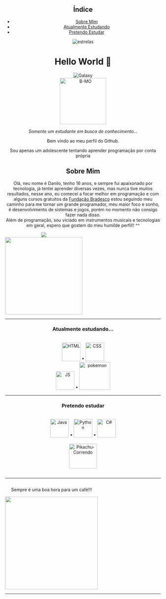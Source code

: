 
<div style = "display: inline-blocck" align = "center">
  
  <h2>Índice</h2>
  <ul align = "center">
    <li><a href = "#Sobre Mim">Sobre Mim</a></li>
    <li><a href = "#Linguagens Que Estou Estudando">Atualmente Estudando</a></li>
    <li><a href = "#Linguagens Que Pretendo Estudar">Pretendo Estudar</a></li>
   </ul>
 </div>
<div style = "display: inline-block" align = "center">
  
  <img alt = "estrelas" src = "https://pa1.narvii.com/6993/3cd52b9803dcf81e1cab8b943fdfd6004489ffefr1-320-159_hq.gif">

  
  <h1 align = "center">Hello World 👋</h1>
  
  <img alt = "Galaxy" src = "http://pa1.narvii.com/6993/3a6158ea265be3ae686aa8dad94164a195ec1127r1-320-236_00.gif">
     
<br>
  
  <img align = "center" alt = "B-MO" width = "150" src = "https://i.pinimg.com/originals/e5/93/ab/e593ab0589d5f1b389e4dfbcce2bce20.gif">

  <p align = "center"><i>Somente um estudante em busca de conhecimento...</i>

  <p align = "center">Bem vindo ao meu perfil do Github.

  <p align = "center">Sou apenas um adolescente tentando aprender programação por conta própria
    
   <a name = "Sobre Mim"><h2>Sobre Mim</h2></a>
  <p align = "center"> Olá, neu nome é Danilo, 
   tenho 16 anos, e sempre fui apaixonado por tecnologia, já tentei aprender diversas vezes, mas nunca tive muitos resultados, nesse ano, eu comecei a focar melhor em programação e com alguns cursos gratuitos da <a href = "https://www.ev.org.br/">Fundação Bradesco</a> estou seguindo meu caminho para me tornar um grande programador, meu maior foco e sonho, é desenvolvimento de sistemas e jogos, porém no momento não consigo fazer nada disso.<br>
  Além de programação, sou viciado em instrumentos musicais e tecnologias em geral, espero que gostem do meu humilde perfil!! ^^ 
</div>
  
<div style = "display: inline-block" align = "center">
  
  <a href = "https://github.com/Dann074">
    <img src = "https://github-readme-stats.vercel.app/api?username=Dann074&show_icons=true&theme=material-palenight">
  </a>
  
  <br>
  
  <img width = "250" src = "https://c.tenor.com/3n4HIgnnvpYAAAAC/anime-anime-boy.gif">
  
</div>

<div style = "disply: inline-block" align = "center">
  
  <hr>
  <a name = "Linguagens Que Estou Estudando">
  <h3> Atualmente estudando... </h3><br>
  
  <img alt = "HTML" width = "60" height = "60" src = "https://cdn.jsdelivr.net/gh/devicons/devicon/icons/html5/html5-original.svg">
  <b>*</b>
  <img alt = "CSS" width = "60" height = "60" src = "https://cdn.jsdelivr.net/gh/devicons/devicon/icons/css3/css3-original.svg">
  <br>
  <img alt = "JS" width = "60" height = "60" src = "https://cdn.jsdelivr.net/gh/devicons/devicon/icons/javascript/javascript-original.svg">
  <b>*</b>
  
  <img alt = "pokemon" width = "100" height = "90" src = "https://pa1.narvii.com/6829/cd65454f8b78389eab09ab3857744e74d03004c1_hq.gif">
  </a>
  <br>
  
  <hr>
  
  <a name = "Linguagens Que Pretendo Estudar">
  
  <h3> Pretendo estudar</h3><br>
  
  <img alt = "Java" width = "60" height = "60" src = "https://cdn.jsdelivr.net/gh/devicons/devicon/icons/java/java-original.svg">
  <b>*</b>
  <img alt = "Python" width = "60" height = "60" src = "https://cdn.iconscout.com/icon/free/png-256/python-3521655-2945099.png">
  <b>*</b>
  <img alt = "C#" width = "60" height = "60" src = "https://iconape.com/wp-content/png_logo_vector/c.png">
  <br>
  
   </a>
  
  <br>
  
  <img alt = "Pikachu-Correndo" width = "90" height = "80" src = "https://pa1.narvii.com/6524/ccf23d595525079d4f9b33e8d696267f9a59e15d_hq.gif">
  
 </div>
 
 <br>
 
 <hr>
 
 <div style = "display: inline-block" align = "center">
 
  <p>Sempre é uma boa hora para um café!!!</p>
  
  <img width = "300" src = "https://acegif.com/wp-content/gifs/coffee-88.gif">
 
 </div>
 
 <hr>
